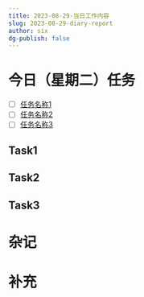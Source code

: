 ```yaml
---
title: 2023-08-29-当日工作内容
slug: 2023-08-29-diary-report
author: six
dg-publish: false
---
```

# 今日（星期二）任务

- [ ] [任务名称1](#Task1)
- [ ] [任务名称2](#Task2)
- [ ] [任务名称3](#Task3)

## Task1

## Task2

## Task3

# 杂记

# 补充